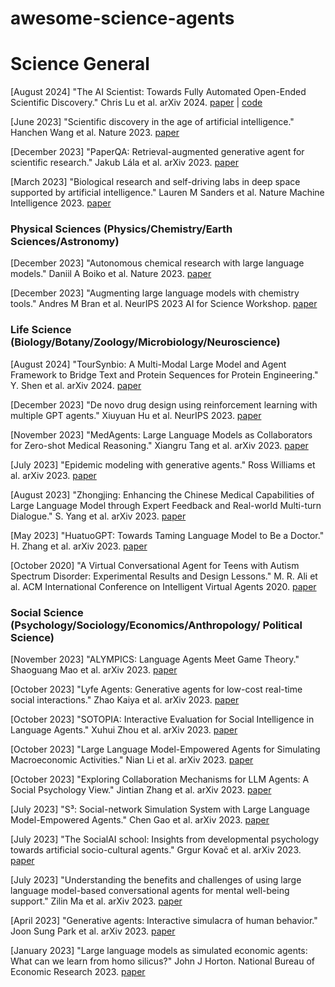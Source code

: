 # awesome-science-agents

# Science General

[August 2024] "The AI Scientist: Towards Fully Automated Open-Ended Scientific Discovery." Chris Lu et al. arXiv 2024. [paper](https://arxiv.org/abs/2408.06292) | [code](https://github.com/SakanaAI/AI-Scientist)

[June 2023] "Scientific discovery in the age of artificial intelligence." Hanchen Wang et al. Nature 2023. [paper](https://www.nature.com/articles/s41586-023-06221-2)

[December 2023] "PaperQA: Retrieval-augmented generative agent for scientific research." Jakub Lála et al. arXiv 2023. [paper](https://arxiv.org/abs/2312.07559)

[March 2023] "Biological research and self-driving labs in deep space supported by artificial intelligence." Lauren M Sanders et al. Nature Machine Intelligence 2023. [paper](https://www.nature.com/articles/s42256-023-00630-8)

### Physical Sciences (Physics/Chemistry/Earth Sciences/Astronomy)

[December 2023] "Autonomous chemical research with large language models." Daniil A Boiko et al. Nature 2023. [paper](https://www.nature.com/articles/s41586-023-06792-0)

[December 2023] "Augmenting large language models with chemistry tools." Andres M Bran et al. NeurIPS 2023 AI for Science Workshop. [paper](https://openreview.net/forum?id=wdGIL6lx3l)

### Life Science (Biology/Botany/Zoology/Microbiology/Neuroscience)

[August 2024] "TourSynbio: A Multi-Modal Large Model and Agent Framework to Bridge Text and Protein Sequences for Protein Engineering." Y. Shen et al. arXiv 2024. [paper](https://arxiv.org/abs/2408.15299)

[December 2023] "De novo drug design using reinforcement learning with multiple GPT agents." Xiuyuan Hu et al. NeurIPS 2023. [paper](https://arxiv.org/abs/2401.06155)

[November 2023] "MedAgents: Large Language Models as Collaborators for Zero-shot Medical Reasoning." Xiangru Tang et al. arXiv 2023. [paper](https://arxiv.org/abs/2311.10537)

[July 2023] "Epidemic modeling with generative agents." Ross Williams et al. arXiv 2023. [paper](https://arxiv.org/abs/2307.04986)

[August 2023] "Zhongjing: Enhancing the Chinese Medical Capabilities of Large Language Model through Expert Feedback and Real-world Multi-turn Dialogue." S. Yang et al. arXiv 2023. [paper](https://arxiv.org/abs/2308.03549)

[May 2023] "HuatuoGPT: Towards Taming Language Model to Be a Doctor." H. Zhang et al. arXiv 2023. [paper](https://arxiv.org/abs/2305.15075)

[October 2020] "A Virtual Conversational Agent for Teens with Autism Spectrum Disorder: Experimental Results and Design Lessons." M. R. Ali et al. ACM International Conference on Intelligent Virtual Agents 2020. [paper](https://dl.acm.org/doi/10.1145/3383652.3423900)

### Social Science (Psychology/Sociology/Economics/Anthropology/ Political Science)

[November 2023] "ALYMPICS: Language Agents Meet Game Theory." Shaoguang Mao et al. arXiv 2023. [paper](https://arxiv.org/abs/2311.03220)

[October 2023] "Lyfe Agents: Generative agents for low-cost real-time social interactions." Zhao Kaiya et al. arXiv 2023. [paper](https://arxiv.org/abs/2310.02172)

[October 2023] "SOTOPIA: Interactive Evaluation for Social Intelligence in Language Agents." Xuhui Zhou et al. arXiv 2023. [paper](https://arxiv.org/abs/2310.11667)

[October 2023] "Large Language Model-Empowered Agents for Simulating Macroeconomic Activities." Nian Li et al. arXiv 2023. [paper](https://arxiv.org/abs/2310.10436)

[October 2023] "Exploring Collaboration Mechanisms for LLM Agents: A Social Psychology View." Jintian Zhang et al. arXiv 2023. [paper](https://arxiv.org/abs/2310.02124)

[July 2023] "S³: Social-network Simulation System with Large Language Model-Empowered Agents." Chen Gao et al. arXiv 2023. [paper](https://arxiv.org/abs/2307.14984)

[July 2023] "The SocialAI school: Insights from developmental psychology towards artificial socio-cultural agents." Grgur Kovač et al. arXiv 2023. [paper](https://arxiv.org/abs/2307.07871)

[July 2023] "Understanding the benefits and challenges of using large language model-based conversational agents for mental well-being support." Zilin Ma et al. arXiv 2023. [paper](https://arxiv.org/abs/2307.15810)

[April 2023] "Generative agents: Interactive simulacra of human behavior." Joon Sung Park et al. arXiv 2023. [paper](https://arxiv.org/abs/2304.03442)

[January 2023] "Large language models as simulated economic agents: What can we learn from homo silicus?" John J Horton. National Bureau of Economic Research 2023. [paper](https://arxiv.org/abs/2301.07543)
